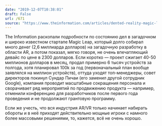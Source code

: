 ```yaml
---
date: "2019-12-07T10:38:01"
draft: False
url: /671
source: "https://www.theinformation.com/articles/dented-reality-magic-leap-sees-slow-sales-steep-losses"
---
```


The Information раскопали подробности по состоянию дел в загадочном и широко известном стартапе Magic Leap, который долго собирал много денег (2,6 миллиарда долларов) на загадочную разработку в области AR, а потом показал, мягко говоря, не очень впечатляющий девайс по цене в 2300 долларов. Если коротко — проект сжигает 40-50 миллионов долларов в месяц, продал примерно 6 тысяч устройств за полгода, хотя планировал 100k за год (первоначальный план вообще заявлялся на миллион устройств), оттуда уходят топ-менеджеры, совет директоров покинул Сундар Пичаи (его заменил другой сотрудник Google), компания проводит масштабные сокращения персонала и сворачивает ряд мероприятий по продвижению продукта — например, отменили конференцию для разработчиков после первого года проведения и не продолжают грантовую программу.

Если же учесть, что вся индустрия AR/VR только начинает набирать обороты и в неё приходят действительно мощные игроки с намного более массовыми решениями, то, кажется, всё не очень хорошо.
